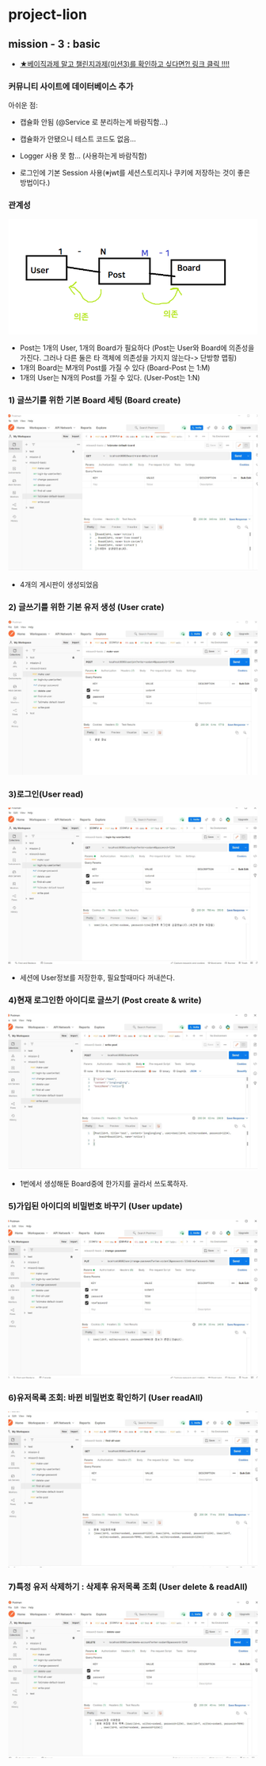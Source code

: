 # project-lion
## mission - 3 : basic
- [★베이직과제 말고 챌린지과제(미션3)를 확인하고 싶다면?! 링크 클릭 !!!!](https://github.com/sodaMelon/project-lion/tree/mission-3-c)
### 커뮤니티 사이트에 데이터베이스 추가
아쉬운 점: 
- 캡슐화 안됨 (@Service 로 분리하는게 바람직함...)
- 캡슐화가 안됐으니 테스트 코드도 없음...

- Logger 사용 못 함... (사용하는게 바람직함) 
- 로그인에 기본 Session 사용(※jwt를 세션스토리지나 쿠키에 저장하는 것이 좋은 방법이다.)

### 관계성

![relationship](https://github.com/sodaMelon/project-lion/blob/mission-3/image/relationship.png)
- Post는 1개의 User, 1개의 Board가 필요하다 
(Post는 User와 Board에 의존성을 가진다. 그러나 다른 둘은 타 객체에 의존성을 가지지 않는다-> 단방향 맵핑)
- 1개의 Board는 M개의 Post를 가질 수 있다 (Board-Post 는 1:M)
- 1개의 User는 N개의 Post를 가질 수 있다. (User-Post는 1:N)

### 1) 글쓰기를 위한 기본 Board 세팅 (Board create)

![make-boards](https://github.com/sodaMelon/project-lion/blob/mission-3/image/1.JPG)
- 4개의 게시판이 생성되었음

### 2) 글쓰기를 위한 기본 유저 생성 (User crate)
![make-user](https://github.com/sodaMelon/project-lion/blob/mission-3/image/2.JPG)

### 3)로그인(User read)
![login](https://github.com/sodaMelon/project-lion/blob/mission-3/image/login.JPG)
- 세션에 User정보를 저장한후, 필요할때마다 꺼내쓴다.

### 4)현재 로그인한 아이디로 글쓰기 (Post create & write)
![write](https://github.com/sodaMelon/project-lion/blob/mission-3/image/writeToBoard.JPG)
- 1번에서 생성해둔 Board중에 한가지를 골라서 쓰도록하자.

### 5)가입된 아이디의 비밀번호 바꾸기 (User update)
![update](https://github.com/sodaMelon/project-lion/blob/mission-3/image/update.JPG)

### 6)유저목록 조회: 바뀐 비밀번호 확인하기 (User readAll)
![readAll](https://github.com/sodaMelon/project-lion/blob/mission-3/image/check-all-user.JPG)

### 7)특정 유저 삭제하기 : 삭제후 유저목록 조회 (User delete & readAll)
![delete](https://github.com/sodaMelon/project-lion/blob/mission-3/image/delete.JPG)
